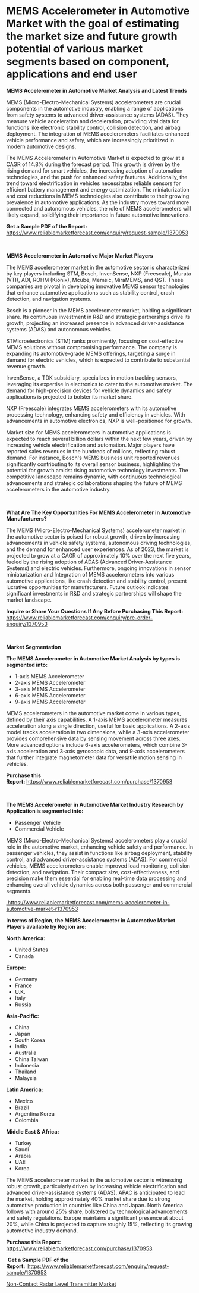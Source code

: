 <p><h1>MEMS Accelerometer in Automotive Market with the goal of estimating the market size and future growth potential of various market segments based on component, applications and end user</h1></p><p><strong>MEMS Accelerometer in Automotive Market Analysis and Latest Trends</strong></p>
<p><p>MEMS (Micro-Electro-Mechanical Systems) accelerometers are crucial components in the automotive industry, enabling a range of applications from safety systems to advanced driver-assistance systems (ADAS). They measure vehicle acceleration and deceleration, providing vital data for functions like electronic stability control, collision detection, and airbag deployment. The integration of MEMS accelerometers facilitates enhanced vehicle performance and safety, which are increasingly prioritized in modern automotive designs.</p><p>The MEMS Accelerometer in Automotive Market is expected to grow at a CAGR of 14.8% during the forecast period. This growth is driven by the rising demand for smart vehicles, the increasing adoption of automation technologies, and the push for enhanced safety features. Additionally, the trend toward electrification in vehicles necessitates reliable sensors for efficient battery management and energy optimization. The miniaturization and cost reductions in MEMS technologies also contribute to their growing prevalence in automotive applications. As the industry moves toward more connected and autonomous vehicles, the role of MEMS accelerometers will likely expand, solidifying their importance in future automotive innovations.</p></p>
<p><strong>Get a Sample PDF of the Report:&nbsp;</strong> <a href="https://www.reliablemarketforecast.com/enquiry/request-sample/1370953?utm_campaign=2450&utm_medium=2&utm_source=Github&utm_content=ia&utm_term=22032025&utm_id=mems-accelerometer-in-automotive">https://www.reliablemarketforecast.com/enquiry/request-sample/1370953</a></p>
<p>&nbsp;</p>
<p><strong>MEMS Accelerometer in Automotive Major Market Players</strong></p>
<p><p>The MEMS accelerometer market in the automotive sector is characterized by key players including STM, Bosch, InvenSense, NXP (Freescale), Murata (VTI), ADI, ROHM (Kionix), Mcube, Memsic, MiraMEMS, and QST. These companies are pivotal in developing innovative MEMS sensor technologies that enhance automotive applications such as stability control, crash detection, and navigation systems.</p><p>Bosch is a pioneer in the MEMS accelerometer market, holding a significant share. Its continuous investment in R&D and strategic partnerships drive its growth, projecting an increased presence in advanced driver-assistance systems (ADAS) and autonomous vehicles.</p><p>STMicroelectronics (STM) ranks prominently, focusing on cost-effective MEMS solutions without compromising performance. The company is expanding its automotive-grade MEMS offerings, targeting a surge in demand for electric vehicles, which is expected to contribute to substantial revenue growth.</p><p>InvenSense, a TDK subsidiary, specializes in motion tracking sensors, leveraging its expertise in electronics to cater to the automotive market. The demand for high-precision devices for vehicle dynamics and safety applications is projected to bolster its market share.</p><p>NXP (Freescale) integrates MEMS accelerometers with its automotive processing technology, enhancing safety and efficiency in vehicles. With advancements in automotive electronics, NXP is well-positioned for growth.</p><p>Market size for MEMS accelerometers in automotive applications is expected to reach several billion dollars within the next few years, driven by increasing vehicle electrification and automation. Major players have reported sales revenues in the hundreds of millions, reflecting robust demand. For instance, Bosch's MEMS business unit reported revenues significantly contributing to its overall sensor business, highlighting the potential for growth amidst rising automotive technology investments. The competitive landscape remains dynamic, with continuous technological advancements and strategic collaborations shaping the future of MEMS accelerometers in the automotive industry.</p></p>
<p>&nbsp;</p>
<p><strong>What Are The Key Opportunities For MEMS Accelerometer in Automotive Manufacturers?</strong></p>
<p><p>The MEMS (Micro-Electro-Mechanical Systems) accelerometer market in the automotive sector is poised for robust growth, driven by increasing advancements in vehicle safety systems, autonomous driving technologies, and the demand for enhanced user experiences. As of 2023, the market is projected to grow at a CAGR of approximately 10% over the next five years, fueled by the rising adoption of ADAS (Advanced Driver-Assistance Systems) and electric vehicles. Furthermore, ongoing innovations in sensor miniaturization and Integration of MEMS accelerometers into various automotive applications, like crash detection and stability control, present lucrative opportunities for manufacturers. Future outlook indicates significant investments in R&D and strategic partnerships will shape the market landscape.</p></p>
<p><strong>Inquire or Share Your Questions If Any Before Purchasing This Report:</strong> <a href="https://www.reliablemarketforecast.com/enquiry/pre-order-enquiry/1370953?utm_campaign=2450&utm_medium=2&utm_source=Github&utm_content=ia&utm_term=22032025&utm_id=mems-accelerometer-in-automotive">https://www.reliablemarketforecast.com/enquiry/pre-order-enquiry/1370953</a></p>
<p>&nbsp;</p>
<p><strong>Market Segmentation</strong></p>
<p><strong>The MEMS Accelerometer in Automotive Market Analysis by types is segmented into:</strong></p>
<p><ul><li>1-axis MEMS Accelerometer</li><li>2-axis MEMS Accelerometer</li><li>3-axis MEMS Accelerometer</li><li>6-axis MEMS Accelerometer</li><li>9-axis MEMS Accelerometer</li></ul></p>
<p><p>MEMS accelerometers in the automotive market come in various types, defined by their axis capabilities. A 1-axis MEMS accelerometer measures acceleration along a single direction, useful for basic applications. A 2-axis model tracks acceleration in two dimensions, while a 3-axis accelerometer provides comprehensive data by sensing movement across three axes. More advanced options include 6-axis accelerometers, which combine 3-axis acceleration and 3-axis gyroscopic data, and 9-axis accelerometers that further integrate magnetometer data for versatile motion sensing in vehicles.</p></p>
<p><strong>Purchase this Report:&nbsp;</strong><a href="https://www.reliablemarketforecast.com/purchase/1370953?utm_campaign=2450&utm_medium=2&utm_source=Github&utm_content=ia&utm_term=22032025&utm_id=mems-accelerometer-in-automotive">https://www.reliablemarketforecast.com/purchase/1370953</a></p>
<p>&nbsp;</p>
<p><strong>The MEMS Accelerometer in Automotive Market Industry Research by Application is segmented into:</strong></p>
<p><ul><li>Passenger Vehicle</li><li>Commercial Vehicle</li></ul></p>
<p><p>MEMS (Micro-Electro-Mechanical Systems) accelerometers play a crucial role in the automotive market, enhancing vehicle safety and performance. In passenger vehicles, they assist in functions like airbag deployment, stability control, and advanced driver-assistance systems (ADAS). For commercial vehicles, MEMS accelerometers enable improved load monitoring, collision detection, and navigation. Their compact size, cost-effectiveness, and precision make them essential for enabling real-time data processing and enhancing overall vehicle dynamics across both passenger and commercial segments.</p></p>
<p><a href="https://www.reliablemarketforecast.com/mems-accelerometer-in-automotive-market-r1370953?utm_campaign=2450&utm_medium=2&utm_source=Github&utm_content=ia&utm_term=22032025&utm_id=mems-accelerometer-in-automotive">&nbsp;https://www.reliablemarketforecast.com/mems-accelerometer-in-automotive-market-r1370953</a></p>
<p><strong>In terms of Region, the MEMS Accelerometer in Automotive Market Players available by Region are:</strong></p>
<p>
    <p> <strong> North America: </strong>
        <ul>
            <li>United States</li>
            <li>Canada</li>
        </ul>
        </p> 
    <p> <strong> Europe: </strong>
        <ul>
            <li>Germany</li>
            <li>France</li>
            <li>U.K.</li>
            <li>Italy</li>
            <li>Russia</li>
        </ul>
        </p> 
    <p> <strong> Asia-Pacific: </strong>
        <ul>
            <li>China</li>
            <li>Japan</li>
            <li>South Korea</li>
            <li>India</li>
            <li>Australia</li>
            <li>China Taiwan</li>
            <li>Indonesia</li>
            <li>Thailand</li>
            <li>Malaysia</li>
        </ul>
        </p> 
    <p> <strong> Latin America: </strong>
        <ul>
            <li>Mexico</li>
            <li>Brazil</li>
            <li>Argentina Korea</li>
            <li>Colombia</li>
        </ul>
        </p> 
    <p> <strong> Middle East & Africa: </strong>
        <ul>
            <li>Turkey</li>
            <li>Saudi</li>
            <li>Arabia</li>
            <li>UAE</li>
            <li>Korea</li>
        </ul>
    </p>
    </p>
<p><p>The MEMS accelerometer market in the automotive sector is witnessing robust growth, particularly driven by increasing vehicle electrification and advanced driver-assistance systems (ADAS). APAC is anticipated to lead the market, holding approximately 40% market share due to strong automotive production in countries like China and Japan. North America follows with around 25% share, bolstered by technological advancements and safety regulations. Europe maintains a significant presence at about 20%, while China is projected to capture roughly 15%, reflecting its growing automotive industry demand.</p></p>
<p><strong>Purchase this Report: </strong><a href="https://www.reliablemarketforecast.com/purchase/1370953?utm_campaign=2450&utm_medium=2&utm_source=Github&utm_content=ia&utm_term=22032025&utm_id=mems-accelerometer-in-automotive">https://www.reliablemarketforecast.com/purchase/1370953</a></p>
<p>&nbsp;<strong>Get a Sample PDF of the Report:&nbsp;&nbsp;</strong><a href="https://www.reliablemarketforecast.com/enquiry/request-sample/1370953?utm_campaign=2450&utm_medium=2&utm_source=Github&utm_content=ia&utm_term=22032025&utm_id=mems-accelerometer-in-automotive">https://www.reliablemarketforecast.com/enquiry/request-sample/1370953</a></p>
<p><strong></strong></p>
<p><p><a href="https://github.com/curinbucan9/Market-Research-Report-List-1/blob/main/non-contact-radar-level-transmitter-market.md?utm_campaign=2450&utm_medium=2&utm_source=Github&utm_content=ia&utm_term=22032025&utm_id=mems-accelerometer-in-automotive">Non-Contact Radar Level Transmitter Market</a></p></p>